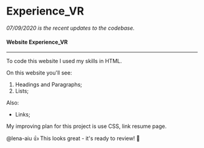 # Experience_VR

*07/09/2020 is the recent updates to the codebase.*

#### Website  Experience_VR 
-----
To code this website I used my skills in HTML.

On this website you'll see:

1. Headings and Paragraphs;
2. Lists;

Also:

* Links;

My improving plan for this project is use CSS, link resume page.

@lena-aiu :+1: This  looks great - it's ready to review! :hibiscus:
